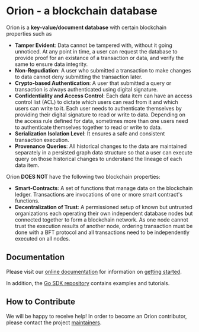 # Orion - a blockchain database
Orion is a **key-value/document database** with certain blockchain properties such as

  - **Tamper Evident**: Data cannot be tampered with, without it going unnoticed. At any point in time, a user can request the database to provide proof for an existance of a transaction or data, and verify the same to ensure data integrity.
  - **Non-Repudiation**: A user who submitted a transaction to make changes to data cannot deny submitting the transaction later.
  - **Crypto-based Authentication**: A user that submitted a query or transaction is always authenticated using digital signature.
  - **Confidentiality and Access Control**: Each data item can have an access control list (ACL) to dictate which users can read from it and which users can write to it. Each user needs to authenticate themselves by providing their digital signature to read or write to data. Depending on the access rule defined for data, sometimes more than one users need to authenticate themselves together to read or write to data.
  - **Serialization Isolation Level**: It ensures a safe and consistent transaction execution.
  - **Provenance Queries**: All historical changes to the data are maintained separately in a persisted graph data structure so that a user can execute query on those historical changes to understand the lineage of each data item.

Orion **DOES NOT** have the following two blockchain properties:

  - **Smart-Contracts**: A set of functions that manage data on the blockchain ledger. Transactions are invocations of one or more smart contract's functions.
  - **Decentralization of Trust**: A permissioned setup of known but untrusted organizations each operating their own independent database nodes but connected together to form a blockchain network. As one node cannot trust the execution results of another node, ordering transaction must be done with a BFT protocol
  and all transactions need to be independently executed on all nodes.
  
## Documentation 
Please visit our [online documentation](http://labs.hyperledger.org/orion-server/) for information on [getting started](http://labs.hyperledger.org/orion-server/docs/introduction/).

In addition, the [Go SDK repository](https://github.com/hyperledger-labs/orion-sdk-go) contains examples and tutorials.

## How to Contribute
We will be happy to receive help! In order to become an Orion contributor, please contact the project [maintainers](MAINTAINERS.md).

